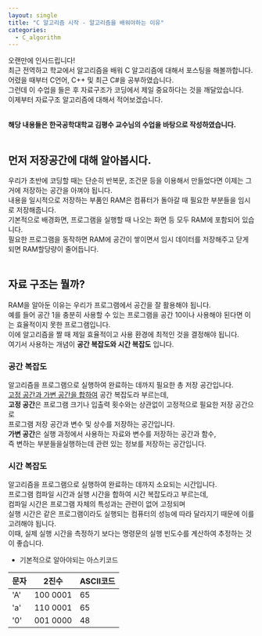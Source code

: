 ```yaml
---
layout: single
title: "C 알고리즘 시작 - 알고리즘을 배워야하는 이유"
categories:
  - C_algorithm
---
```


오랜만에 인사드립니다! <br>
최근 전역하고 학교에서 알고리즘을 배워 C 알고리즘에 대해서 포스팅을 해볼까합니다. <br>
어렸을 때부터 C언어, C++ 및 최근 C#을 공부하였습니다. <br>
그런데 이 수업을 들은 후 자료구조가 코딩에서 제일 중요하다는 것을 깨달았습니다. <br>
이제부터 자료구조 알고리즘에 대해서 적어보겠습니다. <br><br>

**해당 내용들은 한국공학대학교 김평수 교수님의 수업을 바탕으로 작성하였습니다.**<br><br>

## 먼저 저장공간에 대해 알아봅시다.
우리가 초반에 코딩할 때는 단순히 반복문, 조건문 등을 이용해서 만들었다면 이제는 그거에 저장하는 공간을 아껴야 됩니다. <br>
내용을 일시적으로 저장하는 부품인 RAM은 컴퓨터가 돌아갈 때 필요한 부분들을 임시로 저장해줍니다. <br>
기본적으로 배경화면, 프로그램을 실행할 때 나오는 화면 등 모두 RAM에 포함되어 있습니다. <br>
필요한 프로그램을 동작하면 RAM에 공간이 쌓이면서 임시 데이터를 저장해주고 닫게 되면 RAM할당량이 줄어듭니다. <br> <br>

## 자료 구조는 뭘까?
RAM을 알아둔 이유는 우리가 프로그램에서 공간을 잘 활용해야 됩니다. <br>
예를 들어 공간 1을 충분히 사용할 수 있는 프로그램을 공간 10이나 사용해야 된다면 이는 효율적이지 못한 프로그램입니다. <br>
이에 알고리즘을 짤 때 제일 효율적이고 사용 환경에 최적인 것을 결정해야 됩니다. <br>
여기서 사용하는 개념이 **공간 복잡도와 시간 복잡도** 입니다. <br>

### 공간 복잡도
알고리즘을 프로그램으로 실행하여 완료하는 데까지 필요한 총 저장 공간입니다. <br>
<U>고정 공간과 가변 공간을 합하여</U> 공간 복잡도라 부르는데, <br>
**고정 공간**은 프로그램 크기나 입출력 횟수와는 상관없이 고정적으로 필요한 저장 공간으로 <br>
프로그램 저장 공간과 변수 및 상수를 저장하는 공간입니다. <br>
**가변 공간**은 실행 과정에서 사용하는 자료와 변수를 저장하는 공간과 함수, <br>
즉 변하는 부분들을실행하는데 관련 있는 정보를 저장하는 공간입니다. <br>

### 시간 복잡도
알고리즘을 프로그램으로 실행하여 완료하는 데까지 소요되는 시간입니다. <br>
프로그램 컴파일 시간과 실행 시간을 합하여 시간 복잡도라고 부르는데, <br>
컴파일 시간은 프로그램 자체의 특성과는 관련이 없어 고정되며 <br>
실행 시간은 같은 프로그램이라도 실행되는 컴퓨터의 성능에 따라 달라지기 때문에 이를 고려해야 됩니다. <br>
이때, 실제 실행 시간을 측정하기 보다는 명령문의 실행 빈도수를 계산하여 추정하는 것이 좋습니다. <br>




+ 기본적으로 알아야되는 아스키코드

|문자|2진수|ASCII코드|
|---|---|---|
|'A'|100 0001|65|
|'a'|110 0001|65|
|'0'|001 0000|48|

